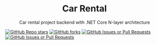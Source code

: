 <h1 align="center" id="title">Car Rental</h1>

<p align="center" id="description">Car rental project backend with .NET Core N-layer architecture</p>

[![GitHub Repo stars](https://img.shields.io/github/stars/omerblgn/carrental?style=for-the-badge&color=%23dfb317)](https://github.com/omerblgn/CarRental/stargazers)
[![GitHub forks](https://img.shields.io/github/forks/omerblgn/carrental?style=for-the-badge&color=%2397ca00)](https://github.com/omerblgn/CarRental/forks)
[![GitHub Issues or Pull Requests](https://img.shields.io/github/issues/omerblgn/carrental?style=for-the-badge&color=%23007ec6)](https://github.com/omerblgn/CarRental/issues)
[![GitHub Issues or Pull Requests](https://img.shields.io/github/issues-pr/omerblgn/carrental?style=for-the-badge&color=%23fe7d37)](https://github.com/omerblgn/CarRental/pulls)
